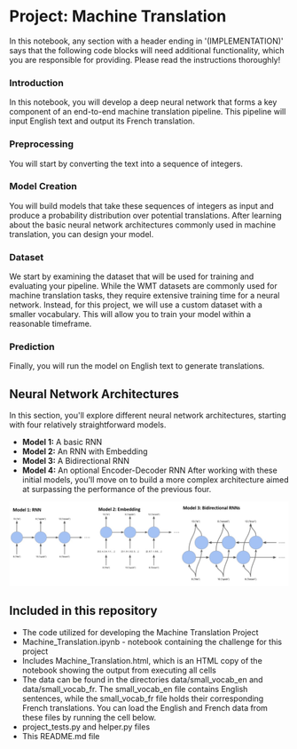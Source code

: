 # Project: Machine Translation
In this notebook, any section with a header ending in '(IMPLEMENTATION)' says that the following code blocks will need additional functionality, which you are responsible for providing. Please read the instructions thoroughly!

### Introduction
In this notebook, you will develop a deep neural network that forms a key component of an end-to-end machine translation pipeline. This pipeline will input English text and output its French translation.

### Preprocessing
You will start by converting the text into a sequence of integers.

### Model Creation
You will build models that take these sequences of integers as input and produce a probability distribution over potential translations. After learning about the basic neural network architectures commonly used in machine translation, you can design your model.

### Dataset
We start by examining the dataset that will be used for training and evaluating your pipeline. While the WMT datasets are commonly used for machine translation tasks, they require extensive training time for a neural network. Instead, for this project, we will use a custom dataset with a smaller vocabulary. This will allow you to train your model within a reasonable timeframe.

### Prediction
Finally, you will run the model on English text to generate translations.

## Neural Network Architectures

In this section, you'll explore different neural network architectures, starting with four relatively straightforward models.

* **Model 1:** A basic RNN
* **Model 2:** An RNN with Embedding
* **Model 3:** A Bidirectional RNN
* **Model 4:** An optional Encoder-Decoder RNN
After working with these initial models, you'll move on to build a more complex architecture aimed at surpassing the performance of the previous four.

![RNN_Model](https://github.com/1Px-Vision/NLP_DL/blob/main/Project_2_Machine_Translation/Model_RNN.jpg)

## Included in this repository 

* The code utilized for developing the Machine Translation Project
* Machine_Translation.ipynb - notebook containing the challenge for this project
* Includes Machine_Translation.html, which is an HTML copy of the notebook showing the output from executing all cells
* The data can be found in the directories data/small_vocab_en and data/small_vocab_fr. The small_vocab_en file contains English sentences, while the 
   small_vocab_fr file holds their corresponding French translations. You can load the English and French data from these files by running the cell below.
* project_tests.py and helper.py  files
* This README.md file
